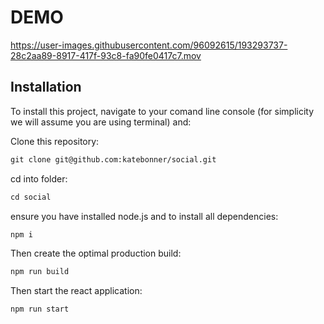# DEMO


https://user-images.githubusercontent.com/96092615/193293737-28c2aa89-8917-417f-93c8-fa90fe0417c7.mov


## Installation

To install this project, navigate to your comand line console (for simplicity we will assume you are using terminal) and:

Clone this repository:
```md
git clone git@github.com:katebonner/social.git
```

cd into folder:
```md
cd social
```

ensure you have installed node.js and to install all dependencies:
```md
npm i
```

Then create the optimal production build:
```md
npm run build
```

Then start the react application:
```md
npm run start
```


